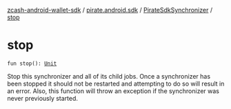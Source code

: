 [zcash-android-wallet-sdk](../../index.md) / [pirate.android.sdk](../index.md) / [PirateSdkSynchronizer](index.md) / [stop](./stop.md)

# stop

`fun stop(): `[`Unit`](https://kotlinlang.org/api/latest/jvm/stdlib/kotlin/-unit/index.html)

Stop this synchronizer and all of its child jobs. Once a synchronizer has been stopped it
should not be restarted and attempting to do so will result in an error. Also, this function
will throw an exception if the synchronizer was never previously started.

